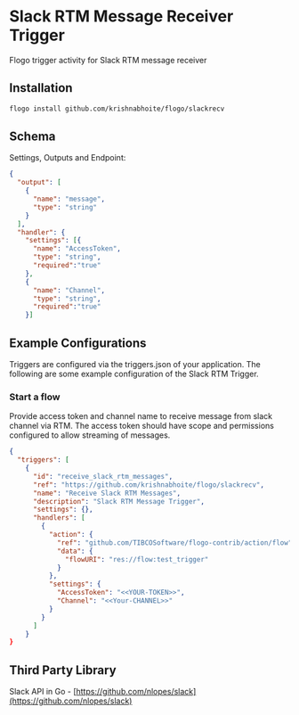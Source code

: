 # Slack RTM Message Receiver Trigger
Flogo trigger activity for Slack RTM message receiver


## Installation

```bash
flogo install github.com/krishnabhoite/flogo/slackrecv
```

## Schema
Settings, Outputs and Endpoint:

```json
{
  "output": [
    {
      "name": "message",
      "type": "string"
    }
  ],
  "handler": {
    "settings": [{
      "name": "AccessToken",
      "type": "string",
	  "required":"true"
    },
    {
      "name": "Channel",
      "type": "string",
	  "required":"true"
    }]
```

## Example Configurations

Triggers are configured via the triggers.json of your application. The following are some example configuration of the Slack RTM Trigger.

### Start a flow
Provide access token and channel name to receive message from slack channel via RTM. The access token should have scope and permissions configured to allow streaming of messages.

```json
{
  "triggers": [
    {
      "id": "receive_slack_rtm_messages",
      "ref": "https://github.com/krishnabhoite/flogo/slackrecv",
      "name": "Receive Slack RTM Messages",
      "description": "Slack RTM Message Trigger",
      "settings": {},
      "handlers": [
        {
          "action": {
            "ref": "github.com/TIBCOSoftware/flogo-contrib/action/flow",
            "data": {
              "flowURI": "res://flow:test_trigger"
            }
          },
          "settings": {
            "AccessToken": "<<YOUR-TOKEN>>",
            "Channel": "<<Your-CHANNEL>>"
          }
        }
      ]
    }
}
```

## Third Party Library
Slack API in Go - [https://github.com/nlopes/slack](https://github.com/nlopes/slack)

